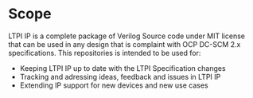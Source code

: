 # Scope
LTPI IP is a complete package of Verilog Source code under MIT license that can be used in any design that is complaint with OCP DC-SCM 2.x specifications. This repositories is intended to be used for:
- Keeping LTPI IP up to date with the LTPI Specification changes
- Tracking and adressing ideas, feedback and issues in LTPI IP
- Extending IP support for new devices and new use cases